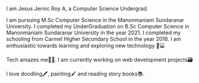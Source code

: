 I am Jesus Jernic Roy A, a Computer Science Undergrad.

I am pursuing M.Sc Computer Science in the Manonmaniam Sundaranar University. I completed my UnderGraduation on B.Sc Computer Science in Manonmaniam Sundaranar University in the year 2021. I completed my schooling from Carmel Higher Secondary School in the year 2018. I am enthusiastic towards learning and exploring new technology 📱💻

Tech amazes me📳📴. I am currently working on web development projects🗃

I love doodling🖍, painting🖌 and reading story books📚.



